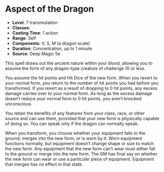 # Aspect of the Dragon

- **Level**: 7 transmutation
- **Classes**: 
- **Casting Time**: 1 action
- **Range**: Self
- **Components**: V, S, M (a dragon scale)
- **Duration**: Concentration, up to 1 minute
- **Source**: Deep Magic 5e

This spell draws out the ancient nature within your blood, allowing you to assume the form of any dragon-type creature of challenge 10 or less.

You assume the hit points and Hit Dice of the new form. When you revert to your normal form, you return to the number of hit points you had before you transformed. If you revert as a result of dropping to 0 hit points, any excess damage carries over to your normal form. As long as the excess damage doesn’t reduce your normal form to 0 hit points, you aren’t knocked unconscious.

You retain the benefits of any features from your class, race, or other source and can use them, provided that your new form is physically capable of doing so. You can speak only if the dragon can normally speak.

When you transform, you choose whether your equipment falls to the ground, merges into the new form, or is worn by it. Worn equipment functions normally, but equipment doesn’t change shape or size to match the new form. Any equipment that the new form can’t wear must either fall to the ground or merge into the new form. The GM has final say on whether the new form can wear or use a particular piece of equipment. Equipment that merges has no effect in that state.

